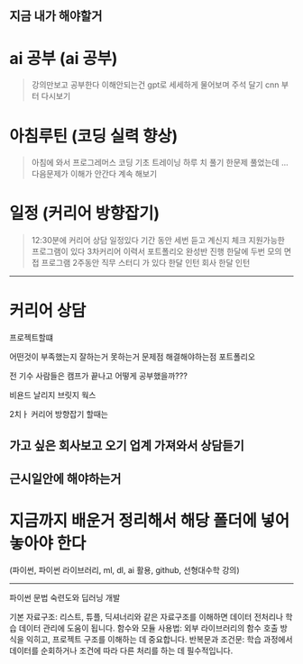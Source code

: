 ## 지금 내가 해야할거

# ai 공부 (ai 공부)
> 강의만보고 공부한다 
이해안되는건 gpt로 세세하게 물어보며 주석 달기
> cnn 부터 다시보기
>


# 아침루틴 (코딩 실력 향상)
>아침에 와서 프로그레머스 코딩 기초 트레이닝 하루 치 풀기
> 한문제 풀었는데 ... 다음문제가 이해가 안간다 계속 해보기



# 일정 (커리어 방향잡기)
> 12:30분에 커리어 상담 일정있다
> 기간 동안 세번
> 듣고 계신지 체크
> 지원가능한 프로그램이 있다
> 3차커리어
> 이력서 포트폴리오 완성반 진행
> 한달에 두번
> 모의 면접 프로그램 2주동안
> 직무 스터디 가 있다
> 한달 인턴
> 회사 한달 인턴


---------------------------
# 커리어 상담 

프로젝트할떄

어떤것이 부족했는지
잘하는거 
못하는거 
문제점
해결해야하는점 
포트폴리오 


전 기수 사람들은 캠프가 끝나고 어떻게 공부했을까???

비욘드 날리지 
브릿지 웍스


2치ㅏ 커리어 방향잡기 할때는
   
가고 싶은 회사보고 오기  업계 
가져와서 
상담듣기 
--------------------------------------------------------
## 근시일안에 해야하는거

# 지금까지 배운거 정리해서 해당 폴더에 넣어 놓아야 한다
(파이썬, 파이썬 라이브러리, ml, dl, ai 활용, github, 선형대수학 강의)









----------------------------------
파이썬 문법 숙련도와 딥러닝 개발

기본 자료구조: 리스트, 튜플, 딕셔너리와 같은 자료구조를 이해하면 데이터 전처리나 학습 데이터 관리에 도움이 됩니다.
함수와 모듈 사용법: 외부 라이브러리의 함수 호출 방식을 익히고, 프로젝트 구조를 이해하는 데 중요합니다.
반복문과 조건문: 학습 과정에서 데이터를 순회하거나 조건에 따라 다른 처리를 하는 데 필수적입니다.